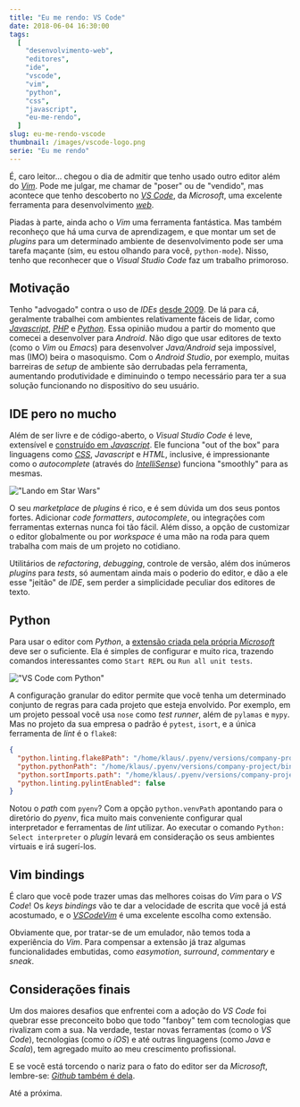 ```yaml
---
title: "Eu me rendo: VS Code"
date: 2018-06-04 16:30:00
tags:
  [
    "desenvolvimento-web",
    "editores",
    "ide",
    "vscode",
    "vim",
    "python",
    "css",
    "javascript",
    "eu-me-rendo",
  ]
slug: eu-me-rendo-vscode
thumbnail: /images/vscode-logo.png
serie: "Eu me rendo"
---
```


É, caro leitor... chegou o dia de admitir que tenho usado outro editor
além do [_Vim_](/tag/vim.html "Leia mais sobre o melhor editor do universo"). Pode
me julgar, me chamar de "poser" ou de "vendido", mas acontece que tenho descoberto no
[_VS Code_](https://code.visualstudio.com/ "Conheça o VS Code"), da _Microsoft_,
uma excelente ferramenta para desenvolvimento [_web_](/tag/desenvolvimento-web.html "Leia mais sobre web").

Piadas à parte, ainda acho o _Vim_ uma ferramenta fantástica. Mas também
reconheço que há uma curva de aprendizagem, e que montar um set de _plugins_ para
um determinado ambiente de desenvolvimento pode ser uma tarefa maçante (sim,
eu estou olhando para você, `python-mode`). Nisso, tenho que reconhecer
que o _Visual Studio Code_ faz um trabalho primoroso.

## Motivação

Tenho "advogado" contra o uso de _IDEs_ [desde 2009](https://www.profissionaisti.com.br/2009/01/produtividade-x-programacao-voce-realmente-precisa-de-uma-ide/ "Produtividade x Programação: Você realmente precisa de uma IDE?").
De lá para cá, geralmente trabalhei com ambientes relativamente fáceis de lidar, como
[_Javascript_](/tag/javascript.html "Leia mais sobre Javascript"),
[_PHP_](/tag/php.html "Leia mais sobre PHP") e [_Python_](/tag/python.html "Leia mais sobre Python").
Essa opinião mudou a partir do momento que comecei a desenvolver para _Android_. Não digo
que usar editores de texto (como o _Vim_ ou _Emacs_) para desenvolver _Java/Android_ seja
impossível, mas (IMO) beira o masoquismo. Com o _Android Studio_, por exemplo, muitas barreiras
de _setup_ de ambiente são derrubadas pela ferramenta, aumentando produtividade e diminuindo
o tempo necessário para ter a sua solução funcionando no dispositivo do seu usuário.

## IDE pero no mucho

Além de ser livre e de código-aberto, o _Visual Studio Code_ é leve, extensível e [construído
em _Javascript_](https://github.com/Microsoft/vscode "Veja o repositório do vscode no Github"). Ele funciona "out of the box" para linguagens como [_CSS_](/tag/css.html "Leia mais sobre CSS"), _Javascript_ e _HTML_,
inclusive, é impressionante como o _autocomplete_ (através do
[_IntelliSense_](https://code.visualstudio.com/docs/editor/intellisense "Leia mais sobre o IntelliSense")) funciona
"smoothly" para as mesmas.

!["Lando em Star Wars"](/images/lando-traidor.jpg "Tô traindo o movimento tipo o Lando (theplaylist.net)")

O seu _marketplace_ de _plugins_ é rico, e é sem dúvida um dos seus
pontos fortes. Adicionar _code formatters_, _autocomplete_, ou integrações com ferramentas
externas nunca foi tão fácil. Além disso, a opção de customizar o editor
globalmente ou por _workspace_ é uma mão na roda para quem trabalha com mais de um projeto no cotidiano.

Utilitários de _refactoring_, _debugging_, controle de versão, além dos inúmeros _plugins_ para _tests_, só aumentam
ainda mais o poderio do editor, e dão a ele esse "jeitão" de _IDE_, sem perder
a simplicidade peculiar dos editores de texto.

## Python

Para usar o editor com _Python_, a [extensão criada pela própria _Microsoft_](https://marketplace.visualstudio.com/items?itemName=ms-python.python "Python for VS Code")
deve ser o suficiente. Ela é simples de configurar e muito rica, trazendo comandos interessantes como
`Start REPL` ou `Run all unit tests`.

!["VS Code com Python"](/images/vscode-python-example.png "VS Code com Python")

A configuração granular do editor permite que você tenha um determinado conjunto de regras para
cada projeto que esteja envolvido. Por exemplo, em um projeto pessoal você usa `nose` como
_test runner_, além de `pylamas` e `mypy`. Mas no projeto da sua empresa o padrão é
`pytest`, `isort`, e a única ferramenta de _lint_ é o `flake8`:

```json
{
  "python.linting.flake8Path": "/home/klaus/.pyenv/versions/company-project/bin/flake8",
  "python.pythonPath": "/home/klaus/.pyenv/versions/company-project/bin/python",
  "python.sortImports.path": "/home/klaus/.pyenv/versions/company-project/bin/isort",
  "python.linting.pylintEnabled": false
}
```

Notou o _path_ com `pyenv`? Com a opção `python.venvPath` apontando para o diretório do _pyenv_,
fica muito mais conveniente configurar qual interpretador e ferramentas de _lint_ utilizar. Ao
executar o comando `Python: Select interpreter` o _plugin_ levará em consideração os seus
ambientes virtuais e irá sugerí-los.

## Vim bindings

É claro que você pode trazer umas das melhores coisas do _Vim_ para o _VS Code_! Os _keys bindings_
vão te dar a velocidade de escrita que você já está acostumado, e o [_VSCodeVim_](https://marketplace.visualstudio.com/items?itemName=vscodevim.vim "Vim emulation for Visual Studio Code") é uma excelente escolha como extensão.

Obviamente que, por tratar-se de um emulador, não temos toda a experiência do _Vim_. Para compensar a extensão já traz
algumas funcionalidades embutidas, como _easymotion_, _surround_, _commentary_ e _sneak_.

## Considerações finais

Um dos maiores desafios que enfrentei com a adoção do _VS Code_ foi quebrar esse preconceito
bobo que todo "fanboy" tem com tecnologias que rivalizam com a sua. Na verdade, testar novas
ferramentas (como o _VS Code_), tecnologias (como o _iOS_) e até outras linguagens (como _Java_ e _Scala_),
tem agregado muito ao meu crescimento profissional.

E se você está torcendo o nariz para o fato do editor ser da _Microsoft_, lembre-se:
[_Github_ também é dela](https://g1.globo.com/economia/tecnologia/noticia/microsoft-compra-github-por-us-75-bilhoes.ghtml "Microsoft compra GitHub por US$ 7,5 bilhões e anuncia mudanças").

Até a próxima.
